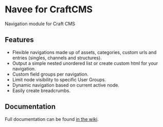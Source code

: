 # Navee for CraftCMS
Navigation module for Craft CMS


## Features
* Flexible navigations made up of assets, categories, custom urls and entries (singles, channels and structures).
* Output a simple nested unordered list or create custom html for your navigation.
* Custom field groups per navigation.
* Limit node visibility to specific User Groups.
* Dynamic navigation based on current active node.
* Easily create breadcrumbs.

## Documentation
Full documentation can be found [in the wiki](/fromtheoutfit/navee/wiki).



